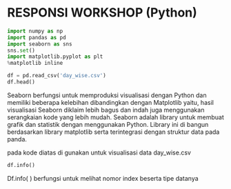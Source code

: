 # RESPONSI WORKSHOP (Python)

```python
import numpy as np
import pandas as pd
import seaborn as sns
sns.set()
import matplotlib.pyplot as plt
%matplotlib inline

df = pd.read_csv('day_wise.csv')
df.head()
```
Seaborn berfungsi untuk memproduksi visualisasi dengan Python dan 
memiliki beberapa kelebihan dibandingkan dengan Matplotlib yaitu, hasil 
visualisasi Seaborn diklaim lebih bagus dan indah juga menggunakan 
serangkaian kode yang lebih mudah. Seaborn adalah library 
untuk membuat grafik dan statistik dengan menggunakan Python. Library 
ini di bangun berdasarkan library matplotlib serta terintegrasi dengan 
struktur data pada panda.

pada kode diatas di gunakan untuk visualisasi data day_wise.csv

```python
df.info()
```
Df.info( ) berfungsi untuk melihat nomor index beserta tipe datanya